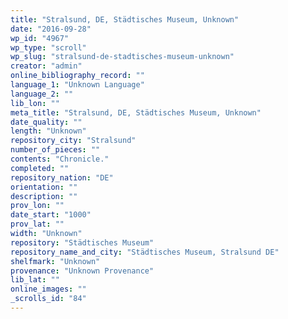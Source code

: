 ```yaml
---
title: "Stralsund, DE, Städtisches Museum, Unknown"
date: "2016-09-28"
wp_id: "4967"
wp_type: "scroll"
wp_slug: "stralsund-de-stadtisches-museum-unknown"
creator: "admin"
online_bibliography_record: ""
language_1: "Unknown Language"
language_2: ""
lib_lon: ""
meta_title: "Stralsund, DE, Städtisches Museum, Unknown"
date_quality: ""
length: "Unknown"
repository_city: "Stralsund"
number_of_pieces: ""
contents: "Chronicle."
completed: ""
repository_nation: "DE"
orientation: ""
description: ""
prov_lon: ""
date_start: "1000"
prov_lat: ""
width: "Unknown"
repository: "Städtisches Museum"
repository_name_and_city: "Städtisches Museum, Stralsund DE"
shelfmark: "Unknown"
provenance: "Unknown Provenance"
lib_lat: ""
online_images: ""
_scrolls_id: "84"
---
```




